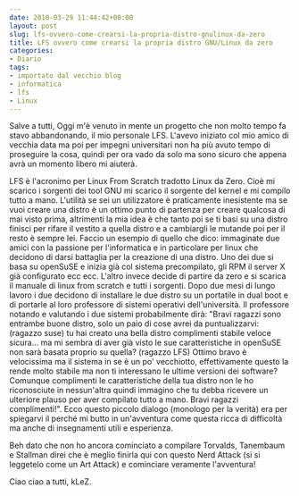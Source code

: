 ```yaml
---
date: 2010-03-29 11:44:42+00:00
layout: post
slug: lfs-ovvero-come-crearsi-la-propria-distro-gnulinux-da-zero
title: LFS ovvero come crearsi la propria distro GNU/Linux da zero
categories:
- Diario
tags:
- importato dal vecchio blog
- informatica
- lfs
- Linux
---
```


Salve a tutti,
Oggi m'è venuto in mente un progetto che non molto tempo fa stavo abbandonando, il mio personale LFS. L'avevo iniziato col mio amico di vecchia data ma poi per impegni universitari non ha più avuto tempo di proseguire la cosa, quindi per ora vado da solo ma sono sicuro che appena avrà un momento libero mi aiuterà.
<!--more-->

LFS è l'acronimo per Linux From Scratch tradotto Linux da Zero. Cioè mi scarico i sorgenti dei tool GNU mi scarico il sorgente del kernel e mi compilo tutto a mano.
L'utilità se sei un utilizzatore è praticamente inesistente ma se vuoi creare una distro è un ottimo punto di partenza per creare qualcosa di mai visto prima, altrimenti la mia idea è che tanto poi se ti basi su una distro finisci per rifare il vestito a quella distro e a cambiargli le mutande poi per il resto è sempre lei.
Faccio un esempio di quello che dico: immaginate due amici con la passione per l'informatica e in particolare per linux che decidono di darsi battaglia per la creazione di una distro. Uno dei due si basa su openSuSE e inizia già col sistema precompilato, gli RPM il server X già configurato ecc ecc. L'altro invece decide di partire da zero e si scarica il manuale di linux from scratch e tutti i sorgenti. Dopo due mesi di lungo lavoro i due decidono di installare le due distro su un portatile in dual boot e di portarle al loro professore di sistemi operativi dell'università. Il professore notando e valutando i due sistemi probabilmente dirà: "Bravi ragazzi sono entrambe buone distro, solo un paio di cose avrei da puntualizzarvi: (ragazzo suse) tu hai creato una bella distro complimenti stabile veloce sicura... ma mi sembra di aver già visto le sue caratteristiche in openSuSE non sarà basata proprio su quella? (ragazzo LFS) Ottimo bravo è velocissima ma il sistema in se è un po' vecchiotto, effettivamente questo la rende molto stabile ma non ti interessano le ultime versioni dei software? Comunque complimenti le caratteristiche della tua distro non le ho riconosciute in nessun'altra quindi immagino che tu debba ricevere un ulteriore plauso per aver compilato tutto a mano. Bravi ragazzi complimenti!".
Ecco questo piccolo dialogo (monologo per la verità) era per spiegarvi il perché mi butto in un'avventura come questa ricca di difficoltà ma anche di insegnamenti utili e esperienza.

Beh dato che non ho ancora cominciato a compilare Torvalds, Tanembaum e Stallman direi che è meglio finirla qui con questo Nerd Attack (si si leggetelo come un Art Attack) e cominciare veramente l'avventura!

Ciao ciao a tutti,
kLeZ.
